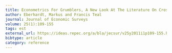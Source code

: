 ```yaml
---
title: Econometrics For Grumblers, A New Look At The Literature On Cross‐Country Growth Empirics
author: Eberhardt, Markus and Francis Teal
journal: Journal of Economic Surveys
volume: 25(1):109-155
tags: est
external_url: https://ideas.repec.org/a/bla/jecsur/v25y2011i1p109-155.html
bibtype: article
category: reference
---
```

